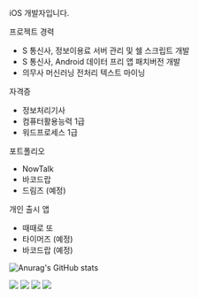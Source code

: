 iOS 개발자입니다.

프로젝트 경력

- S 통신사, 정보이용료 서버 관리 및 쉘 스크립트 개발
- S 통신사, Android 데이터 프리 앱 패치버전 개발
- 의무사 머신러닝 전처리 텍스트 마이닝


자격증

- 정보처리기사
- 컴퓨터활용능력 1급
- 워드프로세스 1급


포트폴리오

- NowTalk
- 바코드랍
- 드림즈 (예정)


개인 출시 앱

- 때때로 또
- 타이머즈 (예정)
- 바코드랍 (예정)


![Anurag's GitHub stats](https://github-readme-stats.vercel.app/api?username=Zer95&show_icons=true&theme=dracula)


<img src="https://img.shields.io/badge/Android-3DDC84?style=flat-square&logo=Android&logoColor=white"/>
<img src="https://img.shields.io/badge/Swift-FA7343?style=flat-square&logo=Swift&logoColor=white"/>
<img src="https://img.shields.io/badge/Flutter-02569B?style=flat-square&logo=Flutter&logoColor=white"/>
<img src="https://img.shields.io/badge/Linux-FCC624?style=flat-square&logo=Linux&logoColor=white"/>


